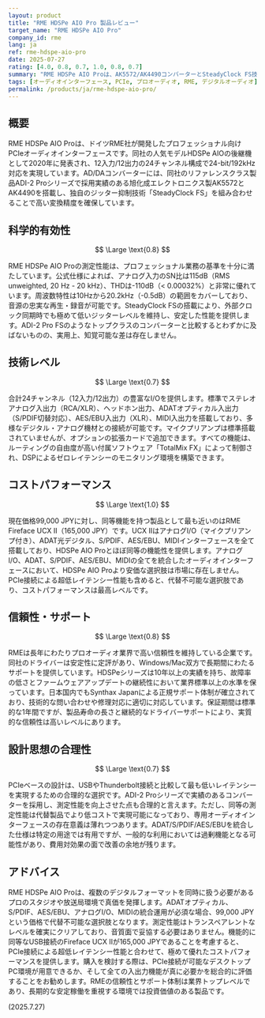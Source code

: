 ```yaml
---
layout: product
title: "RME HDSPe AIO Pro 製品レビュー"
target_name: "RME HDSPe AIO Pro"
company_id: rme
lang: ja
ref: rme-hdspe-aio-pro
date: 2025-07-27
rating: [4.0, 0.8, 0.7, 1.0, 0.8, 0.7]
summary: "RME HDSPe AIO Proは、AK5572/AK4490コンバーターとSteadyClock FS技術を搭載したプロフェッショナル向けPCIeオーディオインターフェースです。SN比115dB、THD -110dBという優秀な測定性能を実現しており、同等機能のFireface UCX IIが165,000 JPYで販売される中、99,000 JPYという価格設定は優れたコストパフォーマンスを提供しています。"
tags: [オーディオインターフェース, PCIe, プロオーディオ, RME, デジタルオーディオ]
permalink: /products/ja/rme-hdspe-aio-pro/
---
```


## 概要

RME HDSPe AIO Proは、ドイツRME社が開発したプロフェッショナル向けPCIeオーディオインターフェースです。同社の人気モデルHDSPe AIOの後継機として2020年に発表され、12入力/12出力の24チャンネル構成で24-bit/192kHz対応を実現しています。AD/DAコンバーターには、同社のリファレンスクラス製品ADI-2 Proシリーズで採用実績のある旭化成エレクトロニクス製AK5572とAK4490を搭載し、独自のジッター抑制技術「SteadyClock FS」を組み合わせることで高い変換精度を確保しています。

## 科学的有効性

$$ \Large \text{0.8} $$

RME HDSPe AIO Proの測定性能は、プロフェッショナル業務の基準を十分に満たしています。公式仕様によれば、アナログ入力のSN比は115dB（RMS unweighted, 20 Hz - 20 kHz）、THDは-110dB（< 0.00032%）と非常に優れています。周波数特性は10Hzから20.2kHz（-0.5dB）の範囲をカバーしており、音源の忠実な再生・録音が可能です。SteadyClock FSの搭載により、外部クロック同期時でも極めて低いジッターレベルを維持し、安定した性能を提供します。ADI-2 Pro FSのようなトップクラスのコンバーターと比較するとわずかに及ばないものの、実用上、知覚可能な差は存在しません。

## 技術レベル

$$ \Large \text{0.7} $$

合計24チャンネル（12入力/12出力）の豊富なI/Oを提供します。標準でステレオアナログ入出力（RCA/XLR）、ヘッドホン出力、ADATオプティカル入出力（S/PDIF切替対応）、AES/EBU入出力（XLR）、MIDI入出力を搭載しており、多様なデジタル・アナログ機材との接続が可能です。マイクプリアンプは標準搭載されていませんが、オプションの拡張カードで追加できます。すべての機能は、ルーティングの自由度が高い付属ソフトウェア「TotalMix FX」によって制御され、DSPによるゼロレイテンシーのモニタリング環境を構築できます。

## コストパフォーマンス

$$ \Large \text{1.0} $$

現在価格99,000 JPYに対し、同等機能を持つ製品として最も近いのはRME Fireface UCX II（165,000 JPY）です。UCX IIはアナログI/O（マイクプリアンプ付き）、ADAT光デジタル、S/PDIF、AES/EBU、MIDIインターフェースを全て搭載しており、HDSPe AIO Proとほぼ同等の機能性を提供します。アナログI/O、ADAT、S/PDIF、AES/EBU、MIDIの全てを統合したオーディオインターフェースにおいて、HDSPe AIO Proより安価な選択肢は市場に存在しません。PCIe接続による超低レイテンシー性能も含めると、代替不可能な選択肢であり、コストパフォーマンスは最高レベルです。

## 信頼性・サポート

$$ \Large \text{0.8} $$

RMEは長年にわたりプロオーディオ業界で高い信頼性を維持している企業です。同社のドライバーは安定性に定評があり、Windows/Mac双方で長期間にわたるサポートを提供しています。HDSPeシリーズは10年以上の実績を持ち、故障率の低さとファームウェアアップデートの継続性において業界標準以上の水準を保っています。日本国内でもSynthax Japanによる正規サポート体制が確立されており、技術的な問い合わせや修理対応に適切に対応しています。保証期間は標準的な1年間ですが、製品寿命の長さと継続的なドライバーサポートにより、実質的な信頼性は高いレベルにあります。

## 設計思想の合理性

$$ \Large \text{0.7} $$

PCIeベースの設計は、USBやThunderbolt接続と比較して最も低いレイテンシーを実現するための合理的な選択です。ADI-2 Proシリーズで実績のあるコンバーターを採用し、測定性能を向上させた点も合理的と言えます。ただし、同等の測定性能は代替製品でより低コストで実現可能になっており、専用オーディオインターフェースの存在意義は薄れつつあります。ADAT/S/PDIF/AES/EBUを統合した仕様は特定の用途では有用ですが、一般的な利用においては過剰機能となる可能性があり、費用対効果の面で改善の余地が残ります。

## アドバイス

RME HDSPe AIO Proは、複数のデジタルフォーマットを同時に扱う必要があるプロのスタジオや放送局環境で真価を発揮します。ADATオプティカル、S/PDIF、AES/EBU、アナログI/O、MIDIの統合運用が必須な場合、99,000 JPYという価格で代替不可能な選択肢となります。測定性能はトランスペアレントなレベルを確実にクリアしており、音質面で妥協する必要はありません。機能的に同等なUSB接続のFireface UCX IIが165,000 JPYであることを考慮すると、PCIe接続による超低レイテンシー性能と合わせて、極めて優れたコストパフォーマンスを提供します。購入を検討する際は、PCIe接続が可能なデスクトップPC環境が用意できるか、そして全ての入出力機能が真に必要かを総合的に評価することをお勧めします。RMEの信頼性とサポート体制は業界トップレベルであり、長期的な安定稼働を重視する環境では投資価値のある製品です。

(2025.7.27)
